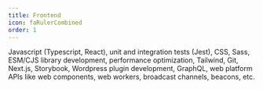 ```yaml
---
title: Frontend
icon: faRulerCombined
order: 1
---
```


Javascript (Typescript, React), unit and integration tests (Jest), CSS, Sass, ESM/CJS library development, performance optimization, Tailwind, Git, Next.js, Storybook, Wordpress plugin development, GraphQL, web platform APIs like web components, web workers, broadcast channels, beacons, etc.